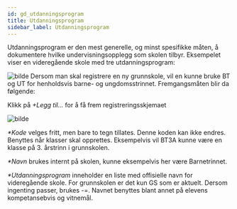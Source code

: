 ```yaml
---
id: gd_utdanningsprogram
title: Utdanningsprogram
sidebar_label: Utdanningsprogram
---
```

Utdanningsprogram er den mest generelle, og minst spesifikke måten, å dokumentere hvilke undervisningsopplegg som skolen tilbyr.
Eksempelet viser en videregående skole med tre utdanningsprogram:

![bilde](https://user-images.githubusercontent.com/80097133/170201081-5b963229-760c-4ada-ba96-ffe28142483b.png)
Dersom man skal registrere en ny grunnskole, vil en kunne bruke BT og UT for henholdsvis barne- og ungdomsstrinnet. Fremgangsmåten blir da følgende:

Klikk på _+Legg til..._ for å få frem registreringsskjemaet

![bilde](https://user-images.githubusercontent.com/80097133/147214048-6ee008ce-7d2c-46fb-9b39-ac172fe675d5.png)

_*Kode_ velges fritt, men bare to tegn tillates. Denne koden kan ikke endres. Benyttes når klasser skal opprettes. Eksempelvis vil BT3A kunne være en klasse på 3. årstrinn i grunnskolen.

_*Navn_ brukes internt på skolen, kunne eksempelvis her være Barnetrinnet.

_*Utdanningsprogram_ inneholder en liste med offisielle navn for videregående skole. For grunnskolen er det kun GS som er aktuelt. Dersom ingenting passer, brukes -=. Navnet benyttes blant annet på elevens kompetansebvis og vitnemål.
